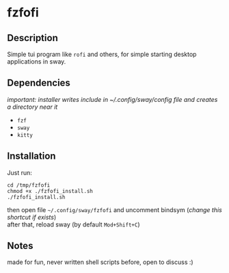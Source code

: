 # fzfofi
## Description
Simple tui program like `rofi` and others, for simple starting desktop applications in sway.
## Dependencies
*important: installer writes include in ~/.config/sway/config file and creates a directory near it*
- `fzf`
- `sway`
- `kitty`
## Installation
Just run:
```git clone https://github.com/villuette/fzfofi.git /tmp/fzfofi
cd /tmp/fzfofi
chmod +x ./fzfofi_install.sh
./fzfofi_install.sh
```
then open file `~/.config/sway/fzfofi` and uncomment bindsym (*change this shortcut if exists*)  
after that, reload sway (by default `Mod+Shift+C`)

## Notes
made for fun, never written shell scripts before, open to discuss :)
